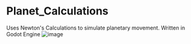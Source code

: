 # Planet_Calculations
Uses Newton's Calculations to simulate planetary movement.
Written in Godot Engine
![image](https://user-images.githubusercontent.com/79807376/115081751-69c48000-9eca-11eb-8bda-e75ae2a01c98.png)
